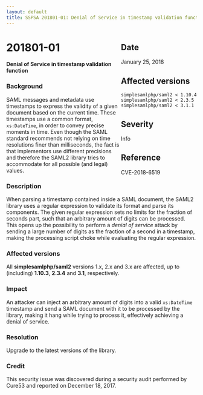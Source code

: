 ```yaml
---
layout: default
title: SSPSA 201801-01: Denial of Service in timestamp validation function
---
```


<aside><div class="sidebar-warning" style="float: right;">
<h2>Date</h2>
January 25, 2018
<h2>Affected versions</h2>
<code>simplesamlphp/saml2 < 1.10.4</code><br/>
<code>simplesamlphp/saml2 < 2.3.5</code><br/>
<code>simplesamlphp/saml2 < 3.1.1</code><br/>
<h2>Severity</h2>
Info
<h2>Reference</h2>
CVE-2018-6519
</div></aside>

# 201801-01

**Denial of Service in timestamp validation function**

### Background

SAML messages and metadata use timestamps to express the validity of a given document based on the current time. These
timestamps use a common format, `xs:DateTime`, in order to convey precise moments in time. Even though the SAML
standard recommends not relying on time resolutions finer than milliseconds, the fact is that implementors use different
precisions and therefore the SAML2 library tries to accommodate for all possible (and legal) values.

### Description

When parsing a timestamp contained inside a SAML document, the SAML2 library uses a regular expression to validate its
format and parse its components. The given regular expression sets no limits for the fraction of seconds part, such that
an arbitrary amount of digits can be processed. This opens up the possibility to perform a _denial of service_ attack
by sending a large number of digits as the fraction of a second in a timestamp, making the processing script choke while
evaluating the regular expression.

### Affected versions

All **simplesamlphp/saml2** versions 1.x, 2.x and 3.x are affected, up to (including) **1.10.3**, **2.3.4** and **3.1**,
respectively.

### Impact

An attacker can inject an arbitrary amount of digits into a valid `xs:DateTime` timestamp and send a SAML document with
it to be processed by the library, making it hang while trying to process it, effectively achieving a denial of
service.

### Resolution

Upgrade to the latest versions of the library.

### Credit

This security issue was discovered during a security audit performed by Cure53 and reported on December 18, 2017.
